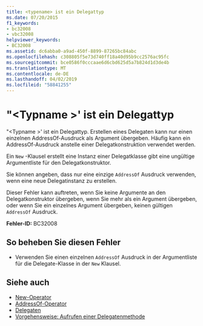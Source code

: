 ```yaml
---
title: <typename> ist ein Delegattyp
ms.date: 07/20/2015
f1_keywords:
- bc32008
- vbc32008
helpviewer_keywords:
- BC32008
ms.assetid: dc6abba0-a9ad-450f-8899-87265bc84abc
ms.openlocfilehash: c308805f5e73d740ff18a40d95b9cc2576ac95fc
ms.sourcegitcommit: bce0586f0cccaae6d6cbd625d5a7b824d1d3de4b
ms.translationtype: MT
ms.contentlocale: de-DE
ms.lasthandoff: 04/02/2019
ms.locfileid: "58841255"
---
```

# <a name="typename-is-a-delegate-type"></a>"\<Typname >' ist ein Delegattyp
"\<Typname >' ist ein Delegattyp. Erstellen eines Delegaten kann nur einen einzelnen AddressOf-Ausdruck als Argument übergeben. Häufig kann ein AddressOf-Ausdruck anstelle einer Delegatkonstruktion verwendet werden.  
  
 Ein `New` -Klausel erstellt eine Instanz einer Delegatklasse gibt eine ungültige Argumentliste für den Delegatkonstruktor.  
  
 Sie können angeben, dass nur eine einzige `AddressOf` Ausdruck verwenden, wenn eine neue Delegatinstanz zu erstellen.  
  
 Dieser Fehler kann auftreten, wenn Sie keine Argumente an den Delegatkonstruktor übergeben, wenn Sie mehr als ein Argument übergeben, oder wenn Sie ein einzelnes Argument übergeben, keinen gültigen `AddressOf` Ausdruck.  
  
 **Fehler-ID:** BC32008  
  
## <a name="to-correct-this-error"></a>So beheben Sie diesen Fehler  
  
-   Verwenden Sie einen einzelnen `AddressOf` Ausdruck in der Argumentliste für die Delegate-Klasse in der `New` Klausel.  
  
## <a name="see-also"></a>Siehe auch

- [New-Operator](../../../visual-basic/language-reference/operators/new-operator.md)
- [AddressOf-Operator](../../../visual-basic/language-reference/operators/addressof-operator.md)
- [Delegaten](../../../visual-basic/programming-guide/language-features/delegates/index.md)
- [Vorgehensweise: Aufrufen einer Delegatenmethode](../../../visual-basic/programming-guide/language-features/delegates/how-to-invoke-a-delegate-method.md)
